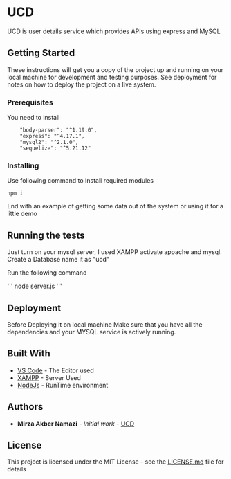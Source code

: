 # UCD

UCD is user details service which provides APIs using express and MySQL

## Getting Started

These instructions will get you a copy of the project up and running on your local machine for development and testing purposes. See deployment for notes on how to deploy the project on a live system.

### Prerequisites

You need to install
```
    "body-parser": "^1.19.0",
    "express": "^4.17.1",
    "mysql2": "^2.1.0",
    "sequelize": "^5.21.12"
```

### Installing

Use following command to Install required modules

```
npm i
```

End with an example of getting some data out of the system or using it for a little demo

## Running the tests

Just turn on your mysql server, I used XAMPP activate appache and mysql.
Create a Database name it as "ucd"

Run the following command

'''
node server.js
'''

## Deployment

Before Deploying it on local machine Make sure that you have all the dependencies and your MYSQL service is actively running.

## Built With

* [VS Code](https://code.visualstudio.com/) - The Editor used
* [XAMPP](https://www.apachefriends.org/) - Server Used
* [NodeJs](https://nodejs.org/en/docs/) - RunTime environment

## Authors

* **Mirza Akber Namazi** - *Initial work* - [UCD](https://github.com/akbernamazi/ucd)

## License

This project is licensed under the MIT License - see the [LICENSE.md](LICENSE.md) file for details
